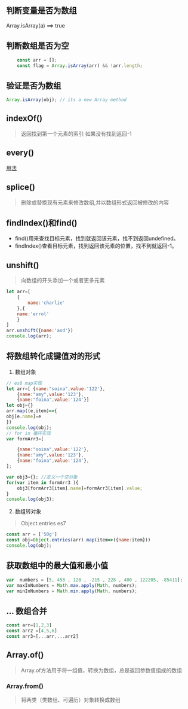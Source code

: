 ## 判断变量是否为数组
Array.isArray(a) ==> true

## 判断数组是否为空
```javascript
    const arr = [];
    const flag = Array.isArray(arr) && !arr.length;
```

## 验证是否为数组
```javascript
Array.isArray(obj); // its a new Array method
```

## indexOf() 
> 返回找到第一个元素的索引 如果没有找到返回-1

## every()
[用法](http://www.runoob.com/jsref/jsref-every.html)

## splice()
> 删除或替换现有元素来修改数组,并以数组形式返回被修改的内容

## findIndex()和find()
- find()用来查找目标元素，找到就返回该元素，找不到返回undefined。   
- findIndex()查看目标元素，找到返回该元素的位置，找不到就返回-1。

## unshift()
> 向数组的开头添加一个或者更多元素
```javascript
let arr=[
    {
        name:'charlie'
    },{
    name:'errol'
    }
]
arr.unshift({name:'asd'})
console.log(arr);
```

## 将数组转化成键值对的形式
1. 数组对象
```javascript
// es6 map实现
let arr=[ {name:"soina",value:'122'},
    {name:"amy",value:'123'},
    {name:"foina",value:'124'}]
let obj={}
arr.map((e,item)=>{
obj[e.name]=e
})
console.log(obj);
// for in 循环实现
var formArr3=[

    {name:"soina",value:'122'},
    {name:"amy",value:'123'},
    {name:"foina",value:'124'},
];

var obj3={}; //定义一个空对象
for(var item in formArr3 ){
    obj3[formArr3[item].name]=formArr3[item].value;
}
console.log(obj3);
```
2. 数组转对象
> Object.entries es7
```javascript
const arr = ['50g']
const obj=Object.entries(arr).map(item=>({name:item}))
console.log(obj);
```

## 获取数组中的最大值和最小值
```javascript
var  numbers = [5, 458 , 120 , -215 , 228 , 400 , 122205, -85411]; 
var maxInNumbers = Math.max.apply(Math, numbers); 
var minInNumbers = Math.min.apply(Math, numbers);
```

## ... 数组合并
```javascript
const arr=[1,2,3]
const arr2 =[4,5,6]
const arr3=[...arr,...arr2]
```

## Array.of()
> Array.of方法用于将一组值，转换为数组，总是返回参数值组成的数组

### Array.from()

> 将两类（类数组、可遍历）对象转换成数组
